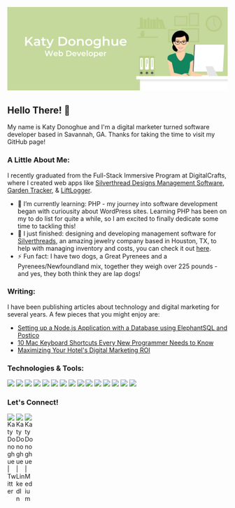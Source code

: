 ![](images/github.png)

## Hello There! 👋

My name is Katy Donoghue and I'm a digital marketer turned software developer based in Savannah, GA. Thanks for taking the time to visit my GitHub page!

### A Little About Me:

I recently graduated from the Full-Stack Immersive Program at DigitalCrafts, where I created web apps like [Silverthread Designs Management Software](https://github.com/kjdonoghue/Silverthread-Designs), [Garden Tracker](https://github.com/kjdonoghue/garden-tracker), & [LiftLogger](https://github.com/kjdonoghue/LiftLogger).

- 🌱 I’m currently learning: PHP - my journey into software development began with curiousity about WordPress sites. Learning PHP has been on my to do list for quite a while, so I am excited to finally dedicate some time to tackling this!
- 🔭 I just finished: designing and developing management software for [Silverthreads](https://www.silverthread-designs.com), an amazing jewelry company based in Houston, TX, to help with managing inventory and costs, you can check it out [here](https://github.com/kjdonoghue/Silverthread-Designs).
- ⚡ Fun fact: I have two dogs, a Great Pyrenees and a Pyrenees/Newfoundland mix, together they weigh over 225 pounds - and yes, they both think they are lap dogs! 

### Writing:

I have been publishing articles about technology and digital marketing for several years. A few pieces that you might enjoy are:

- [Setting up a Node.js Application with a Database using ElephantSQL and Postico](https://katydonoghue.medium.com/setting-up-a-node-js-application-with-a-database-using-elephantsql-and-postico-3e4083de09bd?sk=b3640313e3d6a6b0aef636844d24fe04)
- [10 Mac Keyboard Shortcuts Every New Programmer Needs to Know](https://medium.com/swlh/10-mac-keyboard-shortcuts-every-new-programmer-needs-to-know-758d98a1e758)
- [Maximizing Your Hotel's Digital Marketing ROI](https://www.thereputationlab.com/post/maximizing-hotel-digital-marketing-2020)

### Technologies & Tools:

<img src="https://img.shields.io/badge/node.js%20-%2343853D.svg?&style=for-the-badge&logo=node.js&logoColor=white"/> <img src="https://img.shields.io/badge/javascript%20-%23323330.svg?&style=for-the-badge&logo=javascript&logoColor=%23F7DF1E"/> <img src="https://img.shields.io/badge/html5%20-%23E34F26.svg?&style=for-the-badge&logo=html5&logoColor=white"/> <img src="https://img.shields.io/badge/css3%20-%231572B6.svg?&style=for-the-badge&logo=css3&logoColor=white"/> <img src="https://img.shields.io/badge/python%20-%2314354C.svg?&style=for-the-badge&logo=python&logoColor=white"/> <img src="https://img.shields.io/badge/express.js%20-%23404d59.svg?&style=for-the-badge"/> <img src="https://img.shields.io/badge/react%20-%2320232a.svg?&style=for-the-badge&logo=react&logoColor=%2361DAFB"/> <img src="https://img.shields.io/badge/bootstrap%20-%23563D7C.svg?&style=for-the-badge&logo=bootstrap&logoColor=white"/> <img src="https://img.shields.io/badge/material%20ui%20-%230081CB.svg?&style=for-the-badge&logo=material-ui&logoColor=white"/> <img src="https://img.shields.io/badge/redux%20-%23593d88.svg?&style=for-the-badge&logo=redux&logoColor=white"/> <img src="https://img.shields.io/badge/git%20-%23F05033.svg?&style=for-the-badge&logo=git&logoColor=white"/> <img src="https://img.shields.io/badge/github%20-%23121011.svg?&style=for-the-badge&logo=github&logoColor=white"/> <img src="https://img.shields.io/badge/heroku%20-%23430098.svg?&style=for-the-badge&logo=heroku&logoColor=white"/> <img src="https://img.shields.io/badge/firebase%20-%23039BE5.svg?&style=for-the-badge&logo=firebase"/> <img src ="https://img.shields.io/badge/postgres-%23316192.svg?&style=for-the-badge&logo=postgresql&logoColor=white"/>

### Let's Connect!

<a href="https://www.https://twitter.com/katyjdonoghue/">
    <img align="left" alt="Katy Donoghue | Twitter" width="20px" src="https://cdn.jsdelivr.net/npm/simple-icons@v3/icons/twitter.svg" /> 
</a> 
<a href="https://www.linkedin.com/in/katy-donoghue/">
    <img align="left" alt="Katy Donoghue | LinkedIn" width="20px" src="https://cdn.jsdelivr.net/npm/simple-icons@v3/icons/linkedin.svg" />
</a>
<a href="https://katydonoghue.medium.com/">
    <img align="left" alt="Katy Donoghue | Medium" width="20px" src="https://cdn.jsdelivr.net/npm/simple-icons@v3/icons/medium.svg" />
</a>
  
